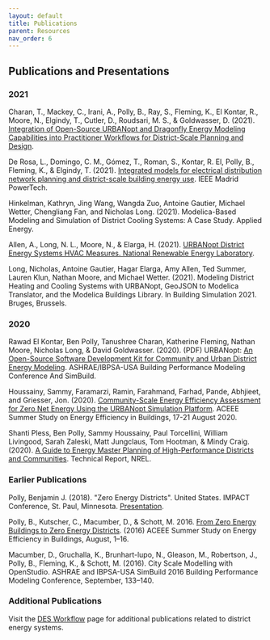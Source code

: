 ```yaml
---
layout: default
title: Publications
parent: Resources
nav_order: 6
---
```


## Publications and Presentations

### 2021

Charan, T., Mackey, C., Irani, A., Polly, B., Ray, S., Fleming, K., El Kontar, R., Moore, N., Elgindy, T., Cutler, D., Roudsari, M. S., & Goldwasser, D. (2021). [Integration of Open-Source URBANopt and Dragonfly Energy Modeling Capabilities into Practitioner Workflows for District-Scale Planning and Design](https://doi.org/10.3390/en14185931).

De Rosa, L., Domingo, C. M., Gómez, T., Roman, S., Kontar, R. El, Polly, B., Fleming, K., & Elgindy, T. (2021). [Integrated models for electrical distribution network planning and district-scale building energy use](https://doi.org/10.1109/PowerTech46648.2021.9494767). IEEE Madrid PowerTech. 

Hinkelman, Kathryn, Jing Wang, Wangda Zuo, Antoine Gautier, Michael Wetter, Chengliang Fan, and Nicholas Long. (2021). Modelica-Based Modeling and Simulation of District Cooling Systems: A Case Study. Applied Energy.

Allen, A., Long, N. L., Moore, N., & Elarga, H. (2021). [URBANopt District Energy Systems HVAC Measures. National Renewable Energy Laboratory](https://doi.org/10.11578/dc.20210127.1). 

Long, Nicholas, Antoine Gautier, Hagar Elarga, Amy Allen, Ted Summer, Lauren Klun, Nathan Moore, and Michael Wetter. (2021). Modeling District Heating and Cooling Systems with URBANopt, GeoJSON to Modelica Translator, and the Modelica Buildings Library. In Building Simulation 2021. Bruges, Brussels.

### 2020

Rawad El Kontar, Ben Polly, Tanushree Charan, Katherine Fleming, Nathan Moore, Nicholas Long, & David Goldwasser. (2020). (PDF) URBANopt: [An Open-Source Software Development Kit for Community and Urban District Energy Modeling](https://www.nrel.gov/docs/fy21osti/76781.pdf). ASHRAE/IBPSA-USA Building Performance Modeling Conference And SimBuild.

Houssainy, Sammy, Faramarzi, Ramin, Farahmand, Farhad, Pande, Abhjieet, and Griesser, Jon. (2020). [Community-Scale Energy Efficiency Assessment for Zero Net Energy Using the URBANopt Simulation Platform](https://www.nrel.gov/docs/fy21osti/77417.pdf). ACEEE Summer Study on Energy Efficiency in Buildings, 17-21 August 2020.

Shanti Pless, Ben Polly, Sammy Houssainy, Paul Torcellini, William Livingood, Sarah Zaleski, Matt Jungclaus, Tom Hootman, & Mindy Craig. (2020). [A Guide to Energy Master Planning of High-Performance Districts and Communities](https://www.nrel.gov/docs/fy21osti/78495.pdf). Technical Report, NREL.



### Earlier Publications

Polly, Benjamin J. (2018). "Zero Energy Districts". United States. IMPACT Conference, St. Paul, Minnesota. [Presentation](https://www.osti.gov/servlets/purl/1436854).

Polly, B., Kutscher, C., Macumber, D., & Schott, M. 2016. [From Zero Energy Buildings to Zero Energy Districts](https://www.researchgate.net/publication/307955877_From_Zero_Energy_Buildings_to_Zero_Energy_Districts). (2016) ACEEE Summer Study on Energy Efficiency in Buildings, August, 1–16. 

Macumber, D., Gruchalla, K., Brunhart-lupo, N., Gleason, M., Robertson, J., Polly, B., Fleming, K., & Schott, M. (2016). City Scale Modelling with OpenStudio. ASHRAE and IBPSA-USA SimBuild 2016 Building Performance Modeling Conference, September, 133–140.

### Additional Publications

Visit the [DES Workflow](../workflows/des.md) page for additional publications related to district energy systems.